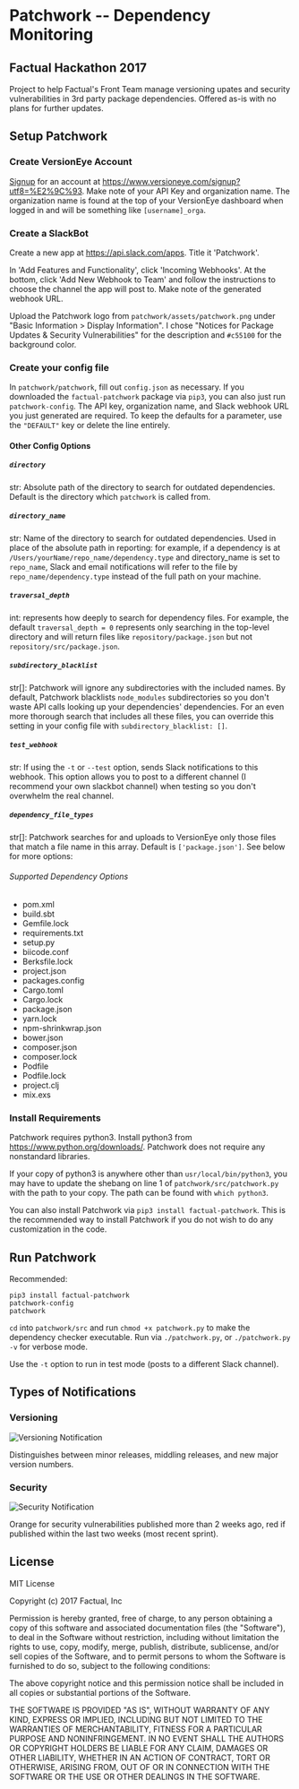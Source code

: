 # Patchwork -- Dependency Monitoring

## Factual Hackathon 2017

Project to help Factual's Front Team manage versioning upates and security vulnerabilities in 3rd party package dependencies.
Offered as-is with no plans for further updates.

## Setup Patchwork

### Create VersionEye Account

[Signup](https://www.versioneye.com/signup?utf8=%E2%9C%93) for an account at https://www.versioneye.com/signup?utf8=%E2%9C%93. Make note of your API Key and organization name.
The organization name is found at the top of your VersionEye dashboard when logged in and will be something like `[username]_orga`.

### Create a SlackBot

Create a new app at https://api.slack.com/apps. Title it 'Patchwork'.

In 'Add Features and Functionality', click 'Incoming Webhooks'. At the bottom, click 'Add New Webhook to Team' and follow the instructions to choose the channel the app will post to. Make note of the generated webhook URL.

Upload the Patchwork logo from `patchwork/assets/patchwork.png` under "Basic Information > Display Information". I chose "Notices for Package Updates & Security Vulnerabilities" for the description and `#c55100` for the background color.

### Create your config file

In `patchwork/patchwork`, fill out `config.json` as necessary. If you downloaded the `factual-patchwork` package via `pip3`, you can also just run `patchwork-config`.
The API key, organization name, and Slack webhook URL you just generated are required.
To keep the defaults for a parameter, use the `"DEFAULT"` key or delete the line entirely.

#### Other Config Options

##### `directory`

str: Absolute path of the directory to search for outdated dependencies. Default is the directory which `patchwork` is called from.

##### `directory_name`

str: Name of the directory to search for outdated dependencies. Used in place of the absolute path in reporting: for example, if a dependency is at `/Users/yourName/repo_name/dependency.type` and directory_name is set to `repo_name`, Slack and email notifications will refer to the file by `repo_name/dependency.type` instead of the full path on your machine.

##### `traversal_depth`

int: represents how deeply to search for dependency files. For example, the default `traversal_depth = 0` represents only searching in the top-level directory and will return files like `repository/package.json` but not `repository/src/package.json`.

##### `subdirectory_blacklist`

str[]: Patchwork will ignore any subdirectories with the included names. By default, Patchwork blacklists `node_modules` subdirectories so you don't waste API calls looking up your dependencies' dependencies. For an even more thorough search that includes all these files, you can override this setting in your config file with `subdirectory_blacklist: []`.

##### `test_webhook`

str: If using the `-t` or `--test` option, sends Slack notifications to this webhook. This option allows you to post to a different channel (I recommend your own slackbot channel) when testing so you don't overwhelm the real channel.

##### `dependency_file_types`

str[]: Patchwork searches for and uploads to VersionEye only those files that match a file name in this array. Default is `['package.json']`. See below for more options:

###### <a name="dependency-types"></a>Supported Dependency Options

- pom.xml
- build.sbt
- Gemfile.lock
- requirements.txt
- setup.py
- biicode.conf
- Berksfile.lock
- project.json
- packages.config
- Cargo.toml
- Cargo.lock
- package.json
- yarn.lock
- npm-shrinkwrap.json
- bower.json
- composer.json
- composer.lock
- Podfile
- Podfile.lock
- project.clj
- mix.exs

### Install Requirements

Patchwork requires python3.
Install python3 from https://www.python.org/downloads/.
Patchwork does not require any nonstandard libraries.

If your copy of python3 is anywhere other than `usr/local/bin/python3`, you may have to update the shebang on line 1 of `patchwork/src/patchwork.py` with the path to your copy. The path can be found with `which python3`.

You can also install Patchwork via `pip3 install factual-patchwork`. This is the recommended way to install Patchwork if you do not wish to do any customization in the code.

## Run Patchwork

Recommended: 
```
pip3 install factual-patchwork
patchwork-config
patchwork
```

`cd` into `patchwork/src` and run `chmod +x patchwork.py` to make the dependency checker executable.
Run via `./patchwork.py`, or `./patchwork.py -v` for verbose mode.

Use the `-t` option to run in test mode (posts to a different Slack channel).

## Types of Notifications
### Versioning

![Versioning Notification](https://user-images.githubusercontent.com/10542153/28694551-2936dc10-72df-11e7-9f27-8e223754fd03.png)

Distinguishes between minor releases, middling releases, and new major version numbers.

### Security

![Security Notification](https://user-images.githubusercontent.com/10542153/28694576-58d56a86-72df-11e7-86ea-bf0a1eb7d925.png)

Orange for security vulnerabilities published more than 2 weeks ago, red if published within the last two weeks (most recent sprint).

## License

MIT License

Copyright (c) 2017 Factual, Inc

Permission is hereby granted, free of charge, to any person obtaining a copy
of this software and associated documentation files (the "Software"), to deal
in the Software without restriction, including without limitation the rights
to use, copy, modify, merge, publish, distribute, sublicense, and/or sell
copies of the Software, and to permit persons to whom the Software is
furnished to do so, subject to the following conditions:

The above copyright notice and this permission notice shall be included in all
copies or substantial portions of the Software.

THE SOFTWARE IS PROVIDED "AS IS", WITHOUT WARRANTY OF ANY KIND, EXPRESS OR
IMPLIED, INCLUDING BUT NOT LIMITED TO THE WARRANTIES OF MERCHANTABILITY,
FITNESS FOR A PARTICULAR PURPOSE AND NONINFRINGEMENT. IN NO EVENT SHALL THE
AUTHORS OR COPYRIGHT HOLDERS BE LIABLE FOR ANY CLAIM, DAMAGES OR OTHER
LIABILITY, WHETHER IN AN ACTION OF CONTRACT, TORT OR OTHERWISE, ARISING FROM,
OUT OF OR IN CONNECTION WITH THE SOFTWARE OR THE USE OR OTHER DEALINGS IN THE
SOFTWARE.

